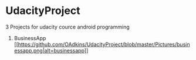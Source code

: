 # UdacityProject
3 Projects for udacity cource android programming

1. BusinessApp
[[https://github.com/OAdkins/UdacityProject/blob/master/Pictures/businessapp.png|alt=businessapp]]
